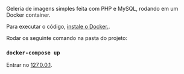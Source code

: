Geleria de imagens simples feita com PHP e MySQL, rodando em um Docker container.

Para executar o código, [instale o Docker.](https://docs.docker.com/get-docker/).

Rodar os seguinte comando na pasta do projeto:

### `docker-compose up`

Entrar no [127.0.0.1](http://127.0.0.1/).